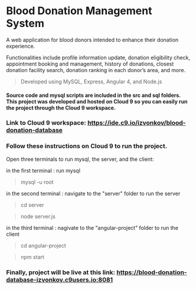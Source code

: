 # Blood Donation Management System

A web application for blood donors intended to  enhance their donation experience.

Functionalities include profile information update, donation eligibility check, appointment booking and management, history of donations, closest donation facility search, donation ranking in each donor’s area, and more.

>Developed using MySQL, Express, Angular 4, and Node.js

#### Source code and mysql scripts are included in the src and sql folders. This project was developed and hosted on Cloud 9 so you can easily run the project through the Cloud 9 workspace.

### Link to Cloud 9 workspace: https://ide.c9.io/izvonkov/blood-donation-database

### Follow these instructions on Cloud 9 to run the project.
Open three terminals to run mysql, the server, and the client:

in the first terminal : run mysql
>mysql -u root

in the second terminal : navigate to the "server" folder to run the server
>cd server

>node server.js

in the third terminal : nagivate to the "angular-project" folder to run the client
>cd angular-project

>npm start

### Finally, project will be live at this link: https://blood-donation-database-izvonkov.c9users.io:8081

